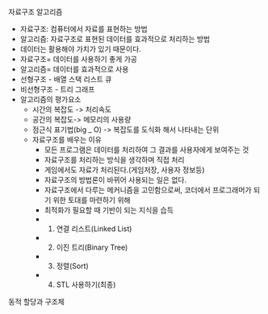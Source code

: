 ﻿자료구조 알고리즘
* 자료구조: 컴퓨터에서 자료를 표현하는 방법
* 알고리즘: 자료구조로 표현된 데이터를 효과적으로 처리하는 방법
* 데이터는 활용해야 가치가 있기 때문이다.
* 자료구조= 데이터를 사용하기 좋게 가공
* 알고리즘= 데이터를 효과적으로 사용
* 선형구조 - 배열 스택 리스트 큐
* 비선형구조 - 트리 그래프
* 알고리즘의 평가요소 
   * 시간의 복잡도 -> 처리속도
   * 공간의 복잡도-> 메모리의 사용량
   * 점근식 표기법(big _ O) -> 복잡도를 도식화 해서 나타내는 단위
   * 자료구조를 배우는 이유
      * 모든 프로그램은 데이터를 처리하여 그 결과를 사용자에게 보여주는 것
      * 자료구조를 처리하는 방식을 생각하며 직접 처리 
      * 게임에서도 자료가 처리된다.(게임저장, 사용자 정보등)
      * 자료구조의 방법론이 바뀌어 사용되는 일은 없다.
      * 자료구조에서 다루는 메커니즘을 고민함으로써, 코더에서 프로그래머가 되기 위한 토대를 마련하기 위해
      * 최적화가 필요할 때 기반이 되는 지식을 습득
      * 1. 연결 리스트(Linked List)
      * 2. 이진 트리(Binary Tree)
      * 3. 정렬(Sort)
      * 4. STL 사용하기(최종)


동적 할당과 구조체